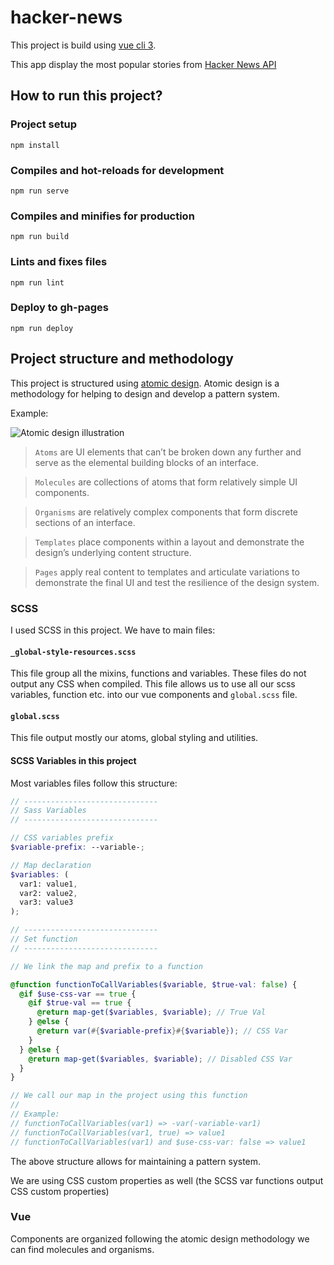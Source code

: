 # hacker-news

This project is build using [vue cli 3](https://cli.vuejs.org).

This app display the most popular stories from [Hacker News API](https://github.com/HackerNews/API)

## How to run this project?

### Project setup
```
npm install
```

### Compiles and hot-reloads for development
```
npm run serve
```

### Compiles and minifies for production
```
npm run build
```

### Lints and fixes files
```
npm run lint
```

### Deploy to gh-pages
```
npm run deploy
```

## Project structure and methodology

This project is structured using [atomic design](http://bradfrost.com/blog/post/atomic-web-design/). Atomic design is a methodology for helping to design and develop a pattern system.

Example:

![Atomic design illustration](https://camo.githubusercontent.com/96da9cea0dc11a2457a74e6ba8a26c5d835feb37/687474703a2f2f61746f6d696364657369676e2e6272616466726f73742e636f6d2f696d616765732f636f6e74656e742f696e7374616772616d2d61746f6d69632e706e67)


> `Atoms` are UI elements that can’t be broken down any further and serve as the elemental building blocks of an interface.

> `Molecules` are collections of atoms that form relatively simple UI components.

> `Organisms` are relatively complex components that form discrete sections of an interface.

> `Templates` place components within a layout and demonstrate the design’s underlying content structure.

> `Pages` apply real content to templates and articulate variations to demonstrate the final UI and test the resilience of the design system.

### SCSS

I used SCSS in this project. We have to main files:

#### `_global-style-resources.scss`

This file group all the mixins, functions and variables. These files do not output any CSS when compiled. This file allows us to use all our scss variables, function etc. into our vue components and `global.scss` file.

#### `global.scss`

This file output mostly our atoms, global styling and utilities.

#### SCSS Variables in this project

Most variables files follow this structure:

```scss
// ------------------------------
// Sass Variables
// ------------------------------

// CSS variables prefix
$variable-prefix: --variable-;

// Map declaration
$variables: (
  var1: value1,
  var2: value2,
  var3: value3
);

// ------------------------------
// Set function
// ------------------------------

// We link the map and prefix to a function

@function functionToCallVariables($variable, $true-val: false) {
  @if $use-css-var == true {
    @if $true-val == true {
      @return map-get($variables, $variable); // True Val
    } @else {
      @return var(#{$variable-prefix}#{$variable}); // CSS Var
    }
  } @else {
    @return map-get($variables, $variable); // Disabled CSS Var
  }
}

// We call our map in the project using this function
//
// Example:
// functionToCallVariables(var1) => -var(-variable-var1)
// functionToCallVariables(var1, true) => value1
// functionToCallVariables(var1) and $use-css-var: false => value1
```

The above structure allows for maintaining a pattern system.

We are using CSS custom properties as well (the SCSS var functions output CSS custom properties)

### Vue

Components are organized following the atomic design methodology we can find molecules and organisms.
